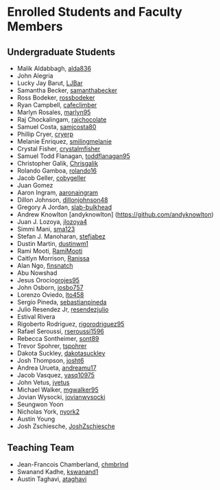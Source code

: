 Enrolled Students and Faculty Members
=====================================


Undergraduate Students
----------------------

* Malik Aldabbagh, [alda836](https://github.com/alda836)
* John Alegria
* Lucky Jay Barut, [LJBar](https://github.com/LJBar)
* Samantha Becker, [samanthabecker](https://github.com/samanthabecker)
* Ross Bodeker, [rossbodeker](https://github.com/rossbodeker)
* Ryan Campbell, [cafeclimber](https://github.com/cafeclimber)
* Marlyn Rosales, [marlyn95](https://github.com/marlyn95) 
* Raj Chockalingam, [rajchocolate](https://github.com/rajchocolate)
* Samuel Costa, [samjcosta80](https://github/samjcosta80)
* Phillip Cryer, [cryerp](https://github.com/cryerp)
* Melanie Enriquez, [smilingmelanie](https://github.com/smilingmelanie)
* Crystal Fisher, [crystalmfisher](https://github.com/crystalmfisher)
* Samuel Todd Flanagan, [toddflanagan95](https://github.com/toddflan)
* Christopher Galik, [Chrisgalik](https://github.com/Chrisgalik)
* Rolando Gamboa, [rolando16](https://github.com/rolandog16)
* Jacob Geller, [cobygeller](https://github.com/cobygeller)
* Juan Gomez
* Aaron Ingram, [aaronaingram](https://github.com/aaronaingram)
* Dillon Johnson, [dillonjohnson48](https://github.com/dillonjohnson48)
* Gregory A Jordan, [slab-bulkhead](https://github.com/slab-bulkhead)
* Andrew Knowlton [andyknowlton] (https://github.com/andyknowlton)
* Juan J. Lozoya, [jlozoya4](https://github.com/jlozoya4)
* Simmi Mani, [sma123](https://github.com/sma123)
* Stefan J. Manoharan, [stefjabez](https://github.com/stefjabez)
* Dustin Martin, [dustinwm1](https://github/dustinmartin)
* Rami Mooti, [RamiMooti](https://github.com/RamiMooti)
* Caitlyn Morrison, [Ranissa](https://github.com/Ranissa)
* Alan Ngo, [finsnatch](https:/github.com/finsnatch)
* Abu Nowshad
* Jesus Orocio[orojes95](https://github.com/orojes95)
* John Osborn, [josbo757](https://github.com/josbo757)
* Lorenzo Oviedo, [lto458](https://github.com/lto458)
* Sergio Pineda, [sebastianpineda](https://github.com/sebastianpineda)
* Julio Resendez Jr, [resendezjulio](https://github.com/resendezjulio)
* Estival Rivera
* Rigoberto Rodriguez, [rigorodriguez95](https://github.com/rigorodriguez95)
* Rafael Seroussi, [rseroussi1596](https://github.com/rseroussi1596)
* Rebecca Sontheimer, [sont89](https://github.com/sont89)
* Trevor Spohrer, [tspohrer](https://github.com/tspohrer)
* Dakota Suckley, [dakotasuckley](https://github/dakotasuckley)
* Josh Thompson, [josht6](https://github.com/josht6)
* Andrea Urueta, [andreamu17](https://github.com/andreamu17)
* Jacob Vasquez, [vasq10975](https://github.com/vasq10975)
* John Vetus, [jvetus](https://github.com/jvetus)
* Michael Walker, [mgwalker95](https://github.com/mgwalker95)
* Jovian Wysocki, [jovianwysocki](https://github.com/jovianwysocki)
* Seungwon Yoon
* Nicholas York, [nyork2](https://github.com/nyork2)
* Austin Young
* Josh Zschiesche, [JoshZschiesche](https://github.com/JoshZschiesche)


Teaching Team
-------------

* Jean-Francois Chamberland, [chmbrlnd](https://github.com/chmbrlnd)
* Swanand Kadhe, [kswanand1](https://github.com/Swanand-Kadhe)
* Austin Taghavi, [ataghavi](https://github.com/ATaghavi)

